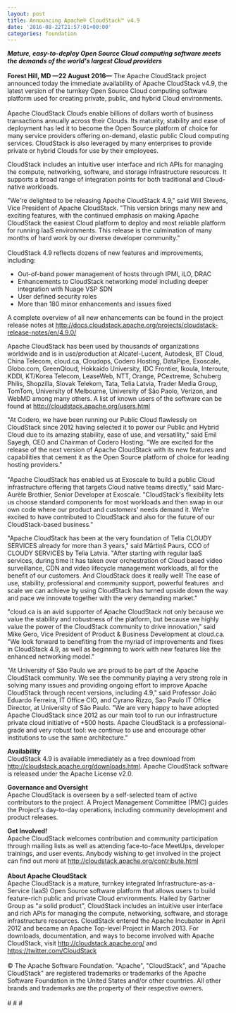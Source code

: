 ```yaml
---
layout: post
title: Announcing Apache® CloudStack™ v4.9
date: '2016-08-22T21:57:01+00:00'
categories: foundation
---
```

<div><b><i>Mature, easy-to-deploy Open Source Cloud computing software meets the demands of the world's largest Cloud providers</i></b></div> 
  <div><b><br /></b></div> 
  <div><b>Forest Hill, MD —22 August 2016—</b> The Apache CloudStack project announced today the immediate availability of Apache CloudStack v4.9, the latest version of the turnkey Open Source Cloud computing software platform used for creating private, public, and hybrid Cloud environments.</div> 
  <div><br /></div> 
  <div>Apache CloudStack Clouds enable billions of dollars worth of business transactions annually across their Clouds. Its maturity, stability and ease of deployment has led it to become the Open Source platform of choice for many service providers offering on-demand, elastic public Cloud computing services. CloudStack is also leveraged by many enterprises to provide private or hybrid Clouds for use by their employees.</div> 
  <div> </div> 
  <p>CloudStack includes an intuitive user interface and rich APIs for managing the compute, networking, software, and storage infrastructure resources. It supports a broad range of integration points for both traditional and Cloud-native workloads.</p> 
  <div>&quot;We're delighted to be releasing Apache CloudStack 4.9,&quot; said Will Stevens, Vice President of Apache CloudStack. &quot;This version brings many new and exciting features, with the continued emphasis on making Apache CloudStack the easiest Cloud platform to deploy and most reliable platform for running IaaS environments. This release is the culmination of many months of hard work by our diverse developer community.&quot;</div> 
  <div><br /></div> 
  <div>CloudStack 4.9 reflects dozens of new features and improvements, including:</div> 
  <div> 
    <ul> 
      <li>Out-of-band power management of hosts through IPMI, iLO, DRAC</li> 
      <li>Enhancements to CloudStack networking model including deeper integration with Nuage VSP SDN</li> 
      <li>User defined security roles</li> 
      <li>More than 180 minor enhancements and issues fixed</li> 
    </ul> 
  </div> 
  <div> </div> 
  <div>A complete overview of all new enhancements can be found in the project release notes at <a href="http://docs.cloudstack.apache.org/projects/cloudstack-release-notes/en/4.9.0/">http://docs.cloudstack.apache.org/projects/cloudstack-release-notes/en/4.9.0/</a></div> 
  <div> </div> 
  <p>Apache CloudStack has been used by thousands of organizations worldwide and is in use/production at Alcatel-Lucent, Autodesk, BT Cloud, China Telecom, cloud.ca, Cloudops, Codero Hosting, DataPipe, Exoscale, Globo.com, GreenQloud, Hokkaido University, IDC Frontier, Ikoula, Interoute, KDDI, KT/Korea Telecom, LeaseWeb, NTT, Orange, PCextreme, Schuberg Philis, Shopzilla, Slovak Telekom, Tata, Telia Latvia, Trader Media Group, TomTom, University of Melbourne, University of São Paolo, Verizon, and WebMD among many others. A list of known users of the software can be found at <a href="http://cloudstack.apache.org/users.html">http://cloudstack.apache.org/users.html</a></p> 
  <div> </div> 
  <div>&quot;At Codero, we have been running our Public Cloud flawlessly on CloudStack since 2012 having selected it to power our Public and Hybrid Cloud due to its amazing stability, ease of use, and versatility,&quot; said Emil Sayegh, CEO and Chairman of Codero Hosting. &quot;We are excited for the release of the next version of Apache CloudStack with its new features and capabilities that cement it as the Open Source platform of choice for leading hosting providers.&quot;</div> 
  <div><br /></div> 
  <div>&quot;Apache CloudStack has enabled us at Exoscale to build a public Cloud infrastructure offering that targets Cloud native teams directly,&quot; said Marc-Aurèle Brothier, Senior Developer at Exoscale. &quot;CloudStack's flexibility lets us choose standard components for most workloads and then swap in our own code where our product and customers' needs demand it. We're excited to have contributed to CloudStack and also for the future of our CloudStack-based business.&quot;</div> 
  <div> 
    <p>&quot;Apache CloudStack has been at the very foundation of Telia CLOUDY SERVICES already for more than 3 years,&quot; said Mārtiņš Paurs, CCO of CLOUDY SERVICES by Telia Latvia. &quot;After starting with regular IaaS services, during time it has taken over orchestration of Cloud based video surveillance, CDN and video lifecycle management workloads, all for the benefit of our customers. And CloudStack does it really well! The ease of use, stability, professional and community support, powerful features &nbsp;and scale we can achieve by using CloudStack has turned upside down the way and pace we innovate together with the very demanding market.&quot;</p> 
    <p>&quot;cloud.ca is an avid supporter of Apache CloudStack not only because we value the stability and robustness of the platform, but because we highly value the power of the CloudStack community to drive innovation,&quot; said Mike Gero, Vice President of Product &amp; Business Development at cloud.ca. &quot;We look forward to benefiting from the myriad of improvements and fixes in CloudStack 4.9, as well as beginning to work with new features like the enhanced networking model.&quot;</p> 
  </div> 
  <p>&quot;At University of São Paulo we are proud to be part of the Apache CloudStack community. We see the community playing a very strong role in solving many issues and providing ongoing effort to improve Apache CloudStack through recent versions, including 4.9,&quot; said Professor João Eduardo Ferreira, IT Office CIO, and Cyrano Rizzo, Sao Paulo IT Office Director, at University of São Paulo. &quot;We are very happy to have adopted Apache CloudStack since 2012 as our main tool to run our infrastructure private cloud initiative of +500 hosts. Apache CloudStack is a professional-grade and very robust tool: we continue to use and encourage other institutions to use the same architecture.&quot;</p> 
  <div><b>Availability<br /></b>CloudStack 4.9 is available immediately as a free download from <a href="http://cloudstack.apache.org/downloads.html">http://cloudstack.apache.org/downloads.html</a>. Apache CloudStack software is released under the Apache License v2.0.</div> 
  <div> 
    <p><b>Governance and Oversight<br /></b>Apache CloudStack is overseen by a self-selected team of active contributors to the project. A Project Management Committee (PMC) guides the Project's day-to-day operations, including community development and product releases.</p> 
  </div> 
  <div> </div> 
  <div><b>Get Involved!</b></div> 
  <div>Apache CloudStack welcomes contribution and community participation through mailing lists as well as attending face-to-face MeetUps, developer trainings, and user events. Anybody wishing to get involved in the project can find out more at <a href="http://cloudstack.apache.org/contribute.html">http://cloudstack.apache.org/contribute.html</a></div> 
  <div><br /></div> 
  <div><b>About Apache CloudStack</b></div> 
  <div>Apache CloudStack is a mature, turnkey integrated Infrastructure-as-a-Service (IaaS) Open Source software platform that allows users to build feature-rich public and private Cloud environments. Hailed by Gartner Group as &quot;a solid product&quot;, CloudStack includes an intuitive user interface and rich APIs for managing the compute, networking, software, and storage infrastructure resources. CloudStack entered the Apache Incubator in April 2012 and became an Apache Top-level Project in March 2013. For downloads, documentation, and ways to become involved with Apache CloudStack, visit <a href="http://cloudstack.apache.org/">http://cloudstack.apache.org/</a> and <a href="https://twitter.com/CloudStack">https://twitter.com/CloudStack</a></div> 
  <div><br /></div> 
  <div>© The Apache Software Foundation. &quot;Apache&quot;, &quot;CloudStack&quot;, and &quot;Apache CloudStack&quot; are registered trademarks or trademarks of the Apache Software Foundation in the United States and/or other countries. All other brands and trademarks are the property of their respective owners.</div> 
  <div><br /></div> 
  <div># # #</div>

